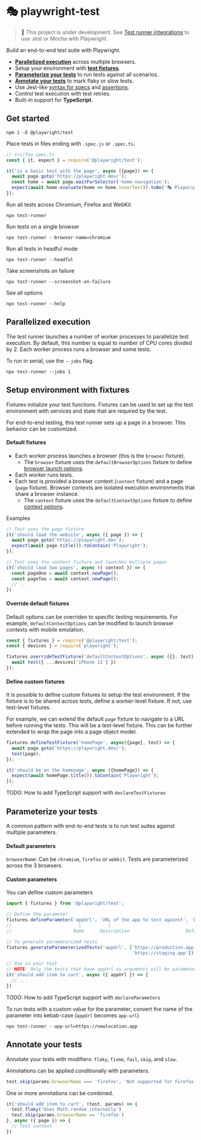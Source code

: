 # 🎭 playwright-test

> 🚧 This project is under development. See [Test runner integrations](https://playwright.dev/#path=docs%2Ftest-runners.md&q=) to use Jest or Mocha with Playwright.

Build an end-to-end test suite with Playwright.

- [**Parallelized execution**](#parallelized-execution) across multiple browsers.
- Setup your environment with [**test fixtures**](#setup-environment-with-fixtures).
- [**Parameterize your tests**](#parameterize-your-tests) to run tests against all scenarios.
- [**Annotate your tests**](#annotate-your-tests) to mark flaky or slow tests.
- Use Jest-like [syntax for specs](#spec-syntax) and [assertions](#assertions).
- Control test execution with test retries.
- Built-in support for **TypeScript**.

## Get started
```
npm i -D @playwright/test
```

Place tests in files ending with `.spec.js` or `.spec.ts`.

```js
// src/foo.spec.ts
const { it, expect } = require('@playwright/test');

it('is a basic test with the page', async ({page}) => {
  await page.goto('https://playwright.dev/');
  const home = await page.waitForSelector('home-navigation');
  expect(await home.evaluate(home => home.innerText)).toBe('🎭 Playwright');
});
```

Run all tests across Chromium, Firefox and WebKit

```
npx test-runner
```

Run tests on a single browser

```
npx test-runner --browser-name=chromium
```

Run all tests in headful mode

```
npx test-runner --headful
```

Take screenshots on failure

```
npx test-runner --screenshot-on-failure
```

See all options

```
npx test-runner --help
```

## Parallelized execution
The test runner launches a number of worker processes to parallelize test execution. By default, this number is equal to number of CPU cores divided by 2. Each worker process runs a browser and some tests.

To run in serial, use the `--jobs` flag.

```
npx test-runner --jobs 1
```

## Setup environment with fixtures
Fixtures initialize your test functions. Fixtures can be used to set up the test environment with services and state that are required by the test.

For end-to-end testing, this test runner sets up a page in a browser. This behavior
can be customized.

#### Default fixtures
* Each worker process launches a browser (this is the `browser` fixture).
  * The `browser` fixture uses the `defaultBrowserOptions` fixture to define [browser launch options][browser-opts].
* Each worker runs tests.
* Each test is provided a browser context (`context` fixture) and a page (`page` fixture). Browser contexts are isolated execution environments that share a browser instance.
  * The `context` fixture uses the `defaultContextOptions` fixture to define [context options][context-opts].

Examples

```js
// Test uses the page fixture
it('should load the website', async ({ page }) => {
  await page.goto('https://playwright.dev');
  expect(await page.title()).toContain('Playwright');
});

// Test uses the context fixture and launches multiple pages
it('should load two pages', async ({ context }) => {
  const pageOne = await context.newPage();
  const pageTwo = await context.newPage();
  // ...
})
```

#### Override default fixtures
Default options can be overriden to specific testing requirements. For example, `defaultContextOptions` can be modified to launch browser contexts with mobile emulation.

```js
const { fixtures } = require('@playwright/test');
const { devices } = require('playwright');

fixtures.overrideTestFixture('defaultContextOptions', async ({}, test) => {
  await test({ ...devices['iPhone 11'] })
});
```

#### Define custom fixtures
It is possible to define custom fixtures to setup the test environment. If the fixture is to be shared across tests, define a worker-level fixture. If not, use test-level fixtures.

For example, we can extend the default `page` fixture to navigate to a URL before running the tests. This will be a test-level fixture. This can be further extended to wrap the page into a page object model.

```js
fixtures.defineTestFixture('homePage', async({page}, test) => {
  await page.goto('https://playwright.dev/');
  test(page);
});

it('should be on the homepage', async ({homePage}) => { 
  expect(await homePage.title()).toContain('Playwright');
});
```

TODO: How to add TypeScript support with `declareTestFixtures`

## Parameterize your tests
A common pattern with end-to-end tests is to run test suites against multiple
parameters.

#### Default parameters
`browserName`: Can be `chromium`, `firefox` or `webkit`. Tests are parameterized
across the 3 browsers.

#### Custom parameters
You can define custom parameters

```js
import { fixtures } from '@playwright/test';

// Define the parameter
fixtures.defineParameter('appUrl', 'URL of the app to test against', 'http://localhost');
//                         |          |                               |
//                       Name      Description                     Default value

// To generate parameterized tests
fixtures.generateParameterizedTests('appUrl', ['https://production.app',
                                               'https://staging.app']);

// Use in your test
// NOTE: Only the tests that have appUrl as arguments will be parameterized
it('should add item to cart', async ({ appUrl }) => {
  // ...
})
```

TODO: How to add TypeScript support with `declareParameters`

To run tests with a custom value for the parameter, convert the name of the parameter
into kebab-case (`appUrl` becomes `app-url`)

```
npx test-runner --app-url=https://newlocation.app
```

## Annotate your tests
Annotate your tests with modifiers: `flaky`, `fixme`, `fail`, `skip`, and `slow`.

Annotations can be applied conditionally with parameters.

```js
test.skip(params.browserName === 'firefox', 'Not supported for Firefox')
```

One or more annotations can be combined.

```js
it('should add item to cart', (test, params) => {
  test.flaky('Uses Math.random internally')
  test.skip(params.browserName == 'firefox')
}, async ({ page }) => {
  // Test content
})
```

[browser-opts]: https://playwright.dev/#path=docs%2Fapi.md&q=browsertypelaunchoptions
[context-opts]: https://playwright.dev/#path=docs%2Fapi.md&q=browsernewcontextoptions
